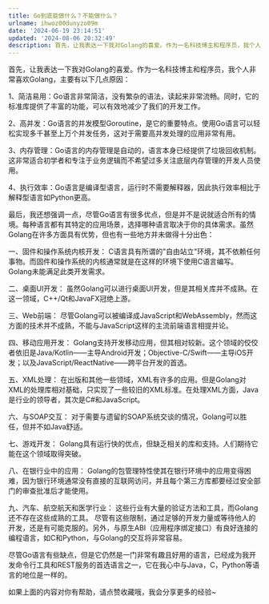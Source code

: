```yaml
---
title: Go到底能做什么？不能做什么？
urlname: ihwoz00dunyzo09m
date: '2024-06-19 23:14:51'
updated: '2024-08-06 20:32:49'
description: 首先，让我表达一下我对Golang的喜爱。作为一名科技博主和程序员，我个人非常喜欢Golang，主要有以下几点原因：1、简洁易用：Go语言非常简洁，没有繁杂的语法，读起来非常流畅。同时，它的标准库提供了丰富的功能，可以有效地减少了我们的开发工作。2、高并发：Go语言的并发模型Goroutine...
---
```

首先，让我表达一下我对Golang的喜爱。作为一名科技博主和程序员，我个人非常喜欢Golang，主要有以下几点原因：

1、简洁易用：Go语言非常简洁，没有繁杂的语法，读起来非常流畅。同时，它的标准库提供了丰富的功能，可以有效地减少了我们的开发工作。

2、高并发：Go语言的并发模型Goroutine，是它的重要特点。使用Go语言可以轻松实现多千甚至上万个并发任务，这对于需要高并发处理的应用非常有用。

3、内存管理：Go语言的内存管理是自动的，语言本身已经提供了垃圾回收机制。这非常适合初学者和专注于业务逻辑而不希望过多关注底层内存管理的开发人员使用。

4、执行效率：Go语言是编译型语言，运行时不需要解释器，因此执行效率相比于解释型语言如Python更高。

最后，我还想强调一点，尽管Go语言有很多优点，但是并不是说就适合所有的情境。每种语言都有其特定的应用场景，选择哪种语言取决于你的具体需求。虽然Golang在许多方面具有优势，但也有一些地方并未做得十分出色：

 一、固件和操作系统内核开发： C语言具有所谓的"自由站立"环境，其不依赖任何事物。而固件和操作系统的内核通常就是在这样的环境下使用C语言编写。Golang未能满足此类开发需求。 

二、桌面UI开发： 虽然Golang可以进行桌面UI开发，但是其相关库并不成熟。在这一领域，C++/Qt和JavaFX冠绝上游。 

三、Web前端： 尽管Golang可以被编译成JavaScript和WebAssembly，然而这方面的技术并不成熟，不能与JavaScript这样的主流前端语言相提并论。 

四、移动应用开发： Golang支持开发移动应用，但其相对较新。这个领域的佼佼者依旧是Java/Kotlin——主导Android开发；Objective-C/Swift——主导iOS开发；以及JavaScript/ReactNative——跨平台开发的首选。 

五、XML处理： 在出版和其他一些领域，XML有许多的应用。但是Golang对XML的处理库相对基础，只实现了一些较旧的XML标准。在处理XML方面，Java是行业的领导者，其次是C#和JavaScript。 

六、与SOAP交互： 对于需要与遗留的SOAP系统交谈的情况，Golang可以胜任，但并不如Java舒适。

七、游戏开发： Golang具有运行快的优点，但缺乏相关的库和支持。人们期待它能在这个领域取得突破。 

八、在银行业中的应用： Golang的包管理特性使其在银行环境中的应用变得困难，因为银行环境通常没有直接的互联网访问，并且每个第三方库都要经过安全部门的审查批准后才能使用。 

九、汽车、航空航天和医学行业： 这些行业有大量的验证方法和工具，而Golang还不存在这些成熟的工具。 尽管有这些限制，通过足够的开发力量或等待他人的开发，还是有可能克服的。另外，与原生ABI（应用程序绑定接口）有良好连接的编程语言，如C和Python，与Golang的交互将非常容易。 

尽管Go语言有些缺点，但是它仍然是一门非常有趣且好用的语言，已经成为我开发命令行工具和REST服务的首选语言之一，它在我心中与Java，C，Python等语言的地位是一样的。 

如果上面的内容对你有帮助，请点赞收藏哦，我会分享更多的经验~

